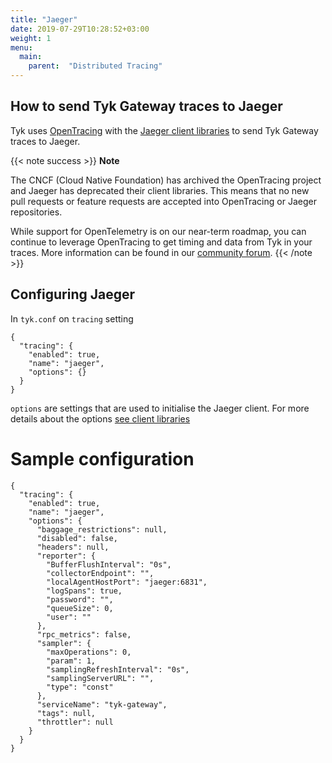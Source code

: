 ```yaml
---
title: "Jaeger"
date: 2019-07-29T10:28:52+03:00
weight: 1
menu: 
  main:
    parent:  "Distributed Tracing"
---
```


## How to send Tyk Gateway traces to Jaeger

Tyk uses [OpenTracing](https://opentracing.io/) with the [Jaeger client libraries](https://www.jaegertracing.io/docs/1.11/client-libraries/) to send Tyk Gateway traces to Jaeger.

{{< note success >}}
**Note**  

The CNCF (Cloud Native Foundation) has archived the OpenTracing project and Jaeger has deprecated their client libraries. This means that no new pull requests or feature requests are accepted into OpenTracing or Jaeger repositories.

While support for OpenTelemetry is on our near-term roadmap, you can continue to leverage OpenTracing to get timing and data from Tyk in your traces. More information can be found in our [community forum](https://community.tyk.io/t/faq-opentelemetry-distributed-tracing/5682).
{{< /note >}}


## Configuring Jaeger

In `tyk.conf` on `tracing` setting

```{.json}
{
  "tracing": {
    "enabled": true,
    "name": "jaeger",
    "options": {}
  }
}
```

`options` are settings that are used to initialise the Jaeger client. For more details about the options [see client libraries](https://www.jaegertracing.io/docs/1.11/client-libraries/)

# Sample configuration

```{.json}
{
  "tracing": {
    "enabled": true,
    "name": "jaeger",
    "options": {
      "baggage_restrictions": null,
      "disabled": false,
      "headers": null,
      "reporter": {
        "BufferFlushInterval": "0s",
        "collectorEndpoint": "",
        "localAgentHostPort": "jaeger:6831",
        "logSpans": true,
        "password": "",
        "queueSize": 0,
        "user": ""
      },
      "rpc_metrics": false,
      "sampler": {
        "maxOperations": 0,
        "param": 1,
        "samplingRefreshInterval": "0s",
        "samplingServerURL": "",
        "type": "const"
      },
      "serviceName": "tyk-gateway",
      "tags": null,
      "throttler": null
    }
  }
}
```
